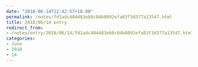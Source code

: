 ```yaml
---
date: "2018-06-14T22:42:57+10:00"
permalink: /notes/fd1adc404d83eb8c04b8092efa03f3d377a13547.html
title: 2018/06/14 entry
redirect_from:
- /notes/entry/2018/06/14/fd1adc404d83eb8c04b8092efa03f3d377a13547.html
categories:
- June
- 2018
- 14
---
```


